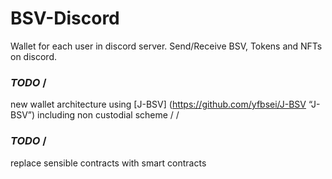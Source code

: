 # BSV-Discord
Wallet for each user in discord server. Send/Receive BSV, Tokens and NFTs on discord.


### *TODO* /
new wallet architecture using [J-BSV] (https://github.com/yfbsei/J-BSV “J-BSV”) including non custodial scheme
/
/
### *TODO* /
replace sensible contracts with smart contracts

